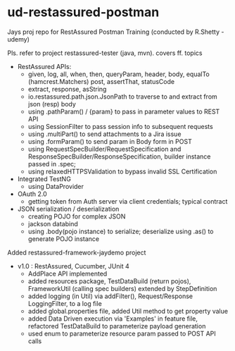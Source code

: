 # ud-restassured-postman
Jays proj repo for RestAssured Postman Training (conducted by R.Shetty - udemy)

Pls. refer to project restassured-tester (java, mvn). covers ff. topics
- RestAssured APIs:
  - given, log, all, when, then, queryParam, header, body, equalTo (hamcrest.Matchers) post, assertThat, statusCode
  - extract, response, asString
  - io.restassured.path.json.JsonPath to traverse to and extract from json (resp) body
  - using .pathParam() / {param} to pass in parameter values to REST API
  - using SessionFilter to pass session info to subsequent requests
  - using .multiPart() to send attachments to a Jira issue
  - using .formParam() to send param in Body form in POST
  - using RequestSpecBuilder/RequestSpecification and ResponseSpecBuilder/ResponseSpecification, builder instance passed in .spec;
  - using relaxedHTTPSValidation to bypass invalid SSL Certification
- Integrated TestNG
  - using DataProvider
- OAuth 2.0
  - getting token from Auth server via client credentials; typical contract
- JSON serialization / deserialization
  - creating POJO for complex JSON
  - jackson databind
  - using .body(pojo instance) to serialize; deserialize using .as() to generate POJO instance

Added restassured-framework-jaydemo project
  - v1.0 : RestAssured, Cucumber, JUnit 4
    - AddPlace API implemented
    - added resources package, TestDataBuild (return pojos), FrameworkUtil (calling spec builders) extended by StepDefinition
    - added logging (in Util) via addFilter(), Request/Response LoggingFilter, to a log file
    - added global.properties file, added Util method to get property value
    - added Data Driven execution via 'Examples' in feature file, refactored TestDataBuild to parameterize payload generation
    - used enum to parameterize resource param passed to POST API calls
